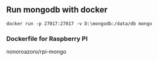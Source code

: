 ## Run mongodb with docker

`docker run -p 27017:27017 -v D:\mongodb:/data/db mongo`

### Dockerfile for Raspberry PI

nonoroazoro/rpi-mongo
